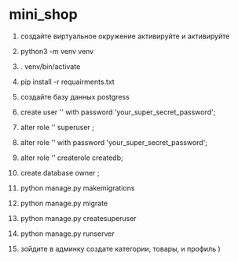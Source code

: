 # mini_shop
1) создайте виртуальное окружение активируйте и активируйте
2) python3 -m venv venv
3) . venv/bin/activate
4) pip install -r requairments.txt

5) создайте базу данных postgress 
6) create user '<database user>' with password 'your_super_secret_password';
7) alter role '<database user>' superuser ;
8) alter role '<database user>' with password 'your_super_secret_password';
9) alter role '<database user>' createrole createdb;
10) create database <database name> owner <database user>;  
  
11) python manage.py makemigrations
12) python manage.py migrate
13) python manage.py createsuperuser
14) python manage.py runserver
15) зойдите в админку создате категории, товары, и профиль )
